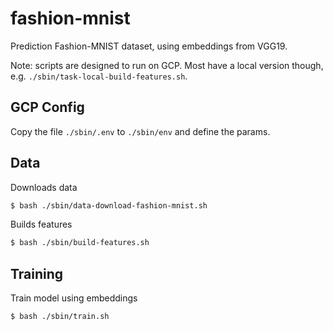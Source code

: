 fashion-mnist
==============================

Prediction Fashion-MNIST dataset, using embeddings from VGG19.

Note: scripts are designed to run on GCP. Most have a local version though, e.g. `./sbin/task-local-build-features.sh`.


## GCP Config

Copy the file `./sbin/.env` to `./sbin/env` and define the params.

## Data

Downloads data
```sh
$ bash ./sbin/data-download-fashion-mnist.sh
```

Builds features
```sh
$ bash ./sbin/build-features.sh
```

## Training

Train model using embeddings
```sh
$ bash ./sbin/train.sh
```



